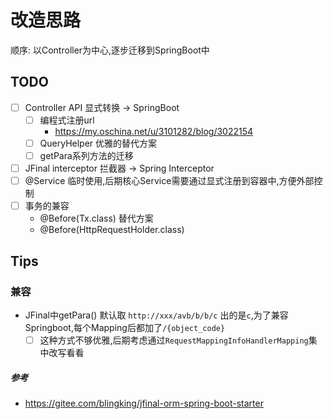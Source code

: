 # 改造思路

顺序:
以Controller为中心,逐步迁移到SpringBoot中

## TODO

- [ ] Controller API 显式转换 -> SpringBoot
    - [ ] 编程式注册url
        - https://my.oschina.net/u/3101282/blog/3022154
    - [ ] QueryHelper 优雅的替代方案
    - [ ] getPara系列方法的迁移
- [ ] JFinal interceptor 拦截器 -> Spring Interceptor
- [ ] @Service 临时使用,后期核心Service需要通过显式注册到容器中,方便外部控制
- [ ] 事务的兼容
  - @Before(Tx.class) 替代方案
  - @Before(HttpRequestHolder.class)


## Tips
### 兼容

- JFinal中getPara() 默认取 `http://xxx/avb/b/b/c` 出的是`c`,为了兼容Springboot,每个Mapping后都加了`/{object_code}`
  - [ ] 这种方式不够优雅,后期考虑通过`RequestMappingInfoHandlerMapping`集中改写看看
  
##### 参考

- https://gitee.com/blingking/jfinal-orm-spring-boot-starter